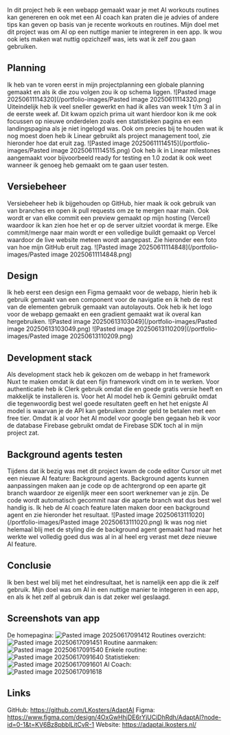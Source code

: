 In dit project heb ik een webapp gemaakt waar je met AI workouts routines kan genereren en ook met een AI coach kan praten die je advies of andere tips kan geven op basis van je recente workouts en routines. Mijn doel met dit project was om AI op een nuttige manier te integreren in een app. Ik wou ook iets maken wat nuttig opzichzelf was, iets wat ik zelf zou gaan gebruiken.

## Planning
Ik heb van te voren eerst in mijn projectplanning een globale planning gemaakt en als ik die zou volgen zou ik op schema liggen.
![Pasted image 20250611114320](/portfolio-images/Pasted image 20250611114320.png)
Uiteindelijk heb ik veel sneller gewerkt en had ik alles van week 1 t/m 3 al in de eerste week af. Dit kwam opzich prima uit want hierdoor kon ik me ook focussen op nieuwe onderdelen zoals een statistieken pagina en een landingspagina als je niet ingelogd was. Ook om precies bij te houden wat ik nog moest doen heb ik Linear gebruikt als project management tool, zie hieronder hoe dat eruit zag.
![Pasted image 20250611114515](/portfolio-images/Pasted image 20250611114515.png)
Ook heb ik in Linear milestones aangemaakt voor bijvoorbeeld ready for testing en 1.0 zodat ik ook weet wanneer ik genoeg heb gemaakt om te gaan user testen.

## Versiebeheer
Versiebeheer heb ik bijgehouden op GitHub, hier maak ik ook gebruik van van branches en open ik pull requests om ze te mergen naar main. Ook wordt er van elke commit een preview gemaakt op mijn hosting (Vercel) waardoor ik kan zien hoe het er op de server uitziet voordat ik merge. Elke commit/merge naar main wordt er een volledige buildt gemaakt op Vercel waardoor de live website meteen wordt aangepast. Zie hieronder een foto van hoe mijn GitHub eruit zag.
![Pasted image 20250611114848](/portfolio-images/Pasted image 20250611114848.png)

## Design
Ik heb eerst een design een Figma gemaakt voor de webapp, hierin heb ik gebruik gemaakt van een component voor de navigatie en ik heb de rest van de elementen gebruik gemaakt van autolayouts. Ook heb ik het logo voor de webapp gemaakt en een gradient gemaakt wat ik overal kan hergebruiken.
![Pasted image 20250613103049](/portfolio-images/Pasted image 20250613103049.png)
![Pasted image 20250613110209](/portfolio-images/Pasted image 20250613110209.png)

## Development stack
Als development stack heb ik gekozen om de webapp in het framework Nuxt te maken omdat ik dat een fijn framework vindt om in te werken. Voor authenticatie heb ik Clerk gebruik omdat die en goede gratis versie heeft en makkelijk te installeren is. Voor het AI model heb ik Gemini gebruikt omdat die tegenwoordig best wel goede resultaten geeft en het het enigste AI model is waarvan je de API kan gebruiken zonder geld te betalen met een free tier. Omdat ik al voor het AI model voor google ben gegaan heb ik voor de database Firebase gebruikt omdat de Firebase SDK toch al in mijn project zat.

## Background agents testen
Tijdens dat ik bezig was met dit project kwam de code editor Cursor uit met een nieuwe AI feature: Background agents. Background agents kunnen aanpassingen maken aan je code op de achtergrond op een aparte git branch waardoor ze eigenlijk meer een soort werknemer van je zijn. De code wordt automatisch gecommit naar die aparte branch wat dus best wel handig is. Ik heb de AI coach feature laten maken door een background agent en zie hieronder het resultaat.
![Pasted image 20250613111020](/portfolio-images/Pasted image 20250613111020.png)
Ik was nog niet helemaal blij met de styling die de background agent gemaakt had maar het werkte wel volledig goed dus was al in al heel erg verast met deze nieuwe AI feature.

## Conclusie
Ik ben best wel blij met het eindresultaat, het is namelijk een app die ik zelf gebruik. Mijn doel was om AI in een nuttige manier te integeren in een app, en als ik het zelf al gebruik dan is dat zeker wel geslaagd.

## Screenshots van app
De homepagina:
![Pasted image 20250617091412](/portfolio-images/Pasted%20image%2020250617091412.png)
Routines overzicht:
![Pasted image 20250617091451](/portfolio-images/Pasted%20image%2020250617091451.png)
Routine aanmaken:
![Pasted image 20250617091540](/portfolio-images/Pasted%20image%2020250617091540.png)
Enkele routine:
![Pasted image 20250617091640](/portfolio-images/Pasted%20image%2020250617091640.png)
Statistieken:
![Pasted image 20250617091601](/portfolio-images/Pasted%20image%2020250617091601.png)
AI Coach:
![Pasted image 20250617091618](/portfolio-images/Pasted%20image%2020250617091618.png)

## Links
GitHub: https://github.com/LKosters/AdaptAI
Figma: https://www.figma.com/design/4OxGwHhjDE6rYjUCiDhRdh/AdaptAI?node-id=0-1&t=KV6Bz8pbblLitCvR-1
Website: https://adaptai.lkosters.nl/